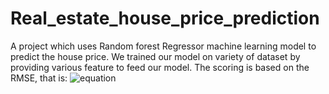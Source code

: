 # Real_estate_house_price_prediction

A project which uses Random forest Regressor machine learning model to predict the house price. We trained our model on variety of dataset by providing various feature to feed our model.
The scoring is based on the RMSE, that is:
![equation](https://miro.medium.com/max/966/1*lqDsPkfXPGen32Uem1PTNg.png)
